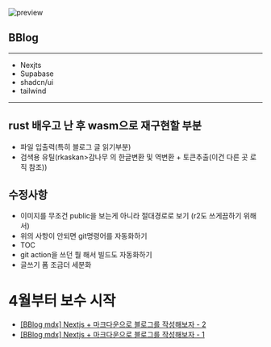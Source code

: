 ![preview](https://github.com/B-HS/BBlog/assets/49316060/ddee7e0a-5291-42b2-9955-107ea67fc60e)


## BBlog
---
- Nexjts
- Supabase
- shadcn/ui
- tailwind
---

## rust 배우고 난 후 wasm으로 재구현할 부분
- 파일 입출력(특히 블로그 글 읽기부분)
- 검색용 유틸(rkaskan>감나무 의 한글변환 및 역변환 + 토큰추출(이건 다른 곳 로직 참조))

## 수정사항
- 이미지를 무조건 public을 보는게 아니라 절대경로로 보기 (r2도 쓰게끔하기 위해서)
- 위의 사항이 안되면 git명령어를 자동화하기
- TOC
- git action을 쓰던 뭘 해서 빌드도 자동화하기
- 글쓰기 폼 조금더 세분화

# 4월부터 보수 시작

- [[BBlog mdx] Nextjs + 마크다운으로 블로그를 작성해보자 - 2](https://hbyun.tistory.com/268)
- [[BBlog mdx] Nextjs + 마크다운으로 블로그를 작성해보자 - 1](https://hbyun.tistory.com/267)
